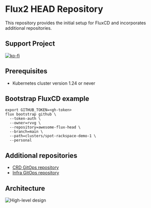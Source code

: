 # Flux2 HEAD Repository

This repository provides the initial setup for FluxCD and incorporates additional repositories.

## Support Project
[![ko-fi](https://ko-fi.com/img/githubbutton_sm.svg)](https://ko-fi.com/N4N011QV6F)

## Prerequisites
- Kubernetes cluster version 1.24 or never

## Bootstrap FluxCD example

```
export GITHUB_TOKEN=<gh-token>
flux bootstrap github \
  --token-auth \
  --owner=rvvg \
  --repository=awesome-flux-head \
  --branch=main \
  --path=clusters/spot-rackspace-demo-1 \
  --personal
```

## Additional repositories
- [CRD GitOps repository](https://github.com/rvvg/awesome-flux-crds)
- [Infra GitOps repository](https://github.com/rvvg/awesome-flux-infra)

## Architecture

![High-level design](architecture.drawio.svg)
